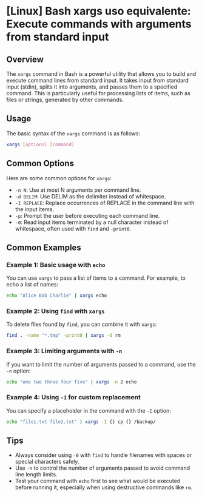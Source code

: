 # [Linux] Bash xargs uso equivalente: Execute commands with arguments from standard input

## Overview
The `xargs` command in Bash is a powerful utility that allows you to build and execute command lines from standard input. It takes input from standard input (stdin), splits it into arguments, and passes them to a specified command. This is particularly useful for processing lists of items, such as files or strings, generated by other commands.

## Usage
The basic syntax of the `xargs` command is as follows:

```bash
xargs [options] [command]
```

## Common Options
Here are some common options for `xargs`:

- `-n N`: Use at most N arguments per command line.
- `-d DELIM`: Use DELIM as the delimiter instead of whitespace.
- `-I REPLACE`: Replace occurrences of REPLACE in the command line with the input items.
- `-p`: Prompt the user before executing each command line.
- `-0`: Read input items terminated by a null character instead of whitespace, often used with `find` and `-print0`.

## Common Examples

### Example 1: Basic usage with `echo`
You can use `xargs` to pass a list of items to a command. For example, to echo a list of names:

```bash
echo "Alice Bob Charlie" | xargs echo
```

### Example 2: Using `find` with `xargs`
To delete files found by `find`, you can combine it with `xargs`:

```bash
find . -name "*.tmp" -print0 | xargs -0 rm
```

### Example 3: Limiting arguments with `-n`
If you want to limit the number of arguments passed to a command, use the `-n` option:

```bash
echo "one two three four five" | xargs -n 2 echo
```

### Example 4: Using `-I` for custom replacement
You can specify a placeholder in the command with the `-I` option:

```bash
echo "file1.txt file2.txt" | xargs -I {} cp {} /backup/
```

## Tips
- Always consider using `-0` with `find` to handle filenames with spaces or special characters safely.
- Use `-n` to control the number of arguments passed to avoid command line length limits.
- Test your command with `echo` first to see what would be executed before running it, especially when using destructive commands like `rm`.